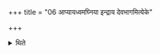 +++
title = "06 आप्यायध्वमघ्निया इन्द्राय देवभागमित्येके"

+++

<details><summary>थिते</summary>

6. According to the opinion of some (ritualists) (he should use the words) apyāyadhvaṁ aghniya indrāya devabhagam (in the formula mentioned in Sūtra 4). According to some (others) (he should use the word mahendrāya (instead of indraya in the fromula mentioned just now).
</details>
